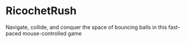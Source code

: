 # RicochetRush
Navigate, collide, and conquer the space of bouncing balls in this fast-paced mouse-controlled game
